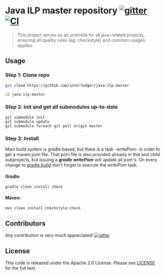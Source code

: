 # Java ILP master repository [![gitter][gitter-image]][gitter-url] [![CI][CI-image]][CI-url] 

[gitter-image]: https://badges.gitter.im/interledger/java.svg
[gitter-url]: https://gitter.im/interledger/java

[CI-image]: https://travis-ci.org/everis-innolab/java-ilp-master.svg?branch=master
[CI-url]: https://travis-ci.org/everis-innolab/java-ilp-master

> This project serves as an umbrella for all java-related projects, ensuring all quality rules (eg: checkstyle) and common usages applies.


## Usage

### Step 1: Clone repo

``` sh
git clone https://github.com/interledger/java-ilp-master

cd java-ilp-master
```
### Step 2: init and get all submodules up-to-date

``` 
git submodule init
git submodule update
git submodule foreach git pull origin master

```

### Step 3: Install

Main build system is gradle based, but there is a task -writePom- in order to get a maven pom file. That pom file is also provided already in this and child subprojects, but issuing a ***gradle writePom*** will update all pom's. On every change to [gradle.build](gradle.build) don't forget to execute the *writePom* task.


#### Gradle:
``` 
gradle clean install check

```

#### Maven: 
``` 
mvn clean install checkstyle:check

```

## Contributors

Any contribution is very much appreciated! [![gitter][gitter-image]][gitter-url]

## License

This code is released under the Apache 2.0 License. Please see [LICENSE](LICENSE) for the full text.
